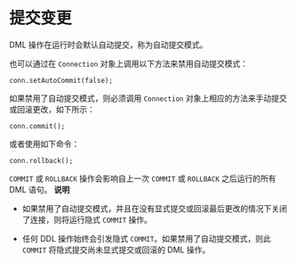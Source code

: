 提交变更 
=========================

DML 操作在运行时会默认自动提交，称为自动提交模式。

也可以通过在 `Connection` 对象上调用以下方法来禁用自动提交模式：

    conn.setAutoCommit(false);



如果禁用了自动提交模式，则必须调用 `Connection` 对象上相应的方法来手动提交或回滚更改，如下所示：

    conn.commit();



或者使用如下命令：

    conn.rollback();



`COMMIT` 或 `ROLLBACK` 操作会影响自上一次 `COMMIT` 或 `ROLLBACK` 之后运行的所有 DML 语句。
**说明**



* 如果禁用了自动提交模式，并且在没有显式提交或回滚最后更改的情况下关闭了连接，则将运行隐式 `COMMIT` 操作。

  

* 任何 DDL 操作始终会引发隐式 `COMMIT`。如果禁用了自动提交模式，则此 `COMMIT` 将隐式提交尚未显式提交或回滚的 DML 操作。

  



